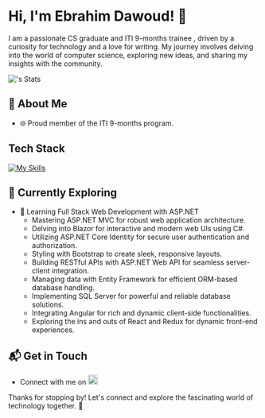 # Hi, I'm Ebrahim Dawoud! 👋

I am a passionate  CS graduate and ITI 9-months trainee , driven by a curiosity for technology and a love for writing. My journey involves delving into the world of computer science, exploring new ideas, and sharing my insights with the community.

![<EbrahimDawoud>'s Stats](https://github-readme-stats.vercel.app/api?username=EbrahimDawoud&theme=vue-dark&show_icons=true&hide_border=true&count_private=true)

## 🚀 About Me

- 🌐 Proud member of the  ITI 9-months program.

## Tech Stack
[![My Skills](https://skillicons.dev/icons?i=js,html,css,angular,bootstrap,express,asp,git,node,postman,ts,csharp,sqlserver,redux,sass)](https://skillicons.dev)

## 🌱 Currently Exploring

- 🚀 Learning Full Stack Web Development with ASP.NET
  - Mastering ASP.NET MVC for robust web application architecture.
  - Delving into Blazor for interactive and modern web UIs using C#.
  - Utilizing ASP.NET Core Identity for secure user authentication and authorization.
  - Styling with Bootstrap to create sleek, responsive layouts.
  - Building RESTful APIs with ASP.NET Web API for seamless server-client integration.
  - Managing data with Entity Framework for efficient ORM-based database handling.
  - Implementing SQL Server for powerful and reliable database solutions.
  - Integrating Angular for rich and dynamic client-side functionalities.
  - Exploring the ins and outs of React and Redux for dynamic front-end experiences.



## 📬 Get in Touch

- Connect with me on <a href="https://www.linkedin.com/in/ebrahim-osama-dawood" target="_blank">
  <img src="https://cdn-icons-png.flaticon.com/512/174/174857.png" alt="Linkedin" style="width: 20px; height: 20px;">
</a>


Thanks for stopping by! Let's connect and explore the fascinating world of technology together. 🚀



<!--

Here are some ideas to get you started:

- 🔭 I’m currently working on ...
- 🌱 I’m currently learning ...
- 👯 I’m looking to collaborate on ...
- 🤔 I’m looking for help with ...
- 💬 Ask me about ...
- 📫 How to reach me: ...
- 😄 Pronouns: ...
- ⚡ Fun fact: ...
-->
